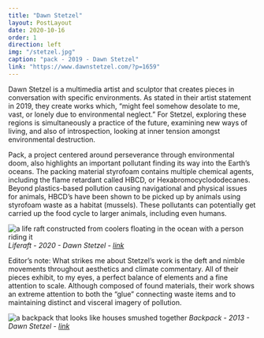 ```yaml
---
title: "Dawn Stetzel"
layout: PostLayout
date: 2020-10-16
order: 1
direction: left
img: "/stetzel.jpg"
caption: "pack - 2019 - Dawn Stetzel"
link: "https://www.dawnstetzel.com/?p=1659"
---
```


Dawn Stetzel is a multimedia artist and sculptor that creates pieces in conversation with specific environments. As stated in their artist statement in 2019, they create works which, “might feel somehow desolate to me, vast, or lonely due to environmental neglect.” For Stetzel, exploring these regions is simultaneously a practice of the future, examining new ways of living, and also of introspection, looking at inner tension amongst environmental destruction.

Pack, a project centered around perseverance through environmental doom, also highlights an important pollutant finding its way into the Earth’s oceans. The packing material styrofoam contains multiple chemical agents, including the flame retardant called HBCD, or Hexabromocyclododecanes. Beyond plastics-based pollution causing navigational and physical issues for animals, HBCD’s have been shown to be picked up by animals using styrofoam waste as a habitat (mussels). These pollutants can potentially get carried up the food cycle to larger animals, including even humans.

![a life raft constructed from coolers floating in the ocean with a person riding it](/stetzel3.jpg)
*Liferaft - 2020 - Dawn Stetzel - [link](https://www.dawnstetzel.com/?p=1919)*

Editor’s note: What strikes me about Stetzel’s work is the deft and nimble movements throughout aesthetics and climate commentary.  All of their pieces exhibit, to my eyes, a perfect balance of elements and a fine attention to scale. Although composed of found materials, their work shows an extreme attention to both the “glue” connecting waste items and to maintaining distinct and visceral imagery of pollution. 

![a backpack that looks like houses smushed together](/stetzel2.jpg)
*Backpack - 2013 - Dawn Stetzel - [link](https://www.dawnstetzel.com/?p=173)*

